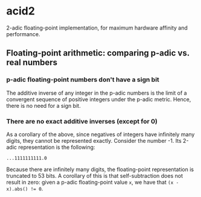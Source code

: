 # acid2

2-adic floating-point implementation, for maximum hardware affinity and performance.

## Floating-point arithmetic: comparing p-adic vs. real numbers

### p-adic floating-point numbers don't have a sign bit

The additive inverse of any integer in the p-adic numbers is the limit of a convergent sequence of positive integers under the p-adic metric. Hence, there is no need for a sign bit.

### There are no exact additive inverses (except for 0)

As a corollary of the above, since negatives of integers have infinitely many digits, they cannot be represented exactly. Consider the number -1. Its 2-adic representation is the following:

```
...1111111111.0
```

Because there are infinitely many digits, the floating-point representation is truncated to 53 bits. A corollary of this is that self-subtraction does not result in zero: given a p-adic floating-point value `x`, we have that `(x - x).abs() != 0`.
